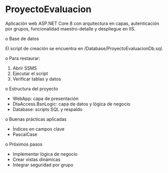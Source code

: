 # ProyectoEvaluacion

Aplicación web ASP.NET Core 8 con arquitectura en capas, autenticación por grupos, funcionalidad maestro-detalle y despliegue en IIS.

o Base de datos

El script de creación se encuentra en /Database/ProyectoEvaluacionDb.sql.

o Para restaurar:
1. Abrir SSMS
2. Ejecutar el script
3. Verificar tablas y datos

o Estructura del proyecto

- WebApp: capa de presentación
- DtaAccess.BsnLogic: capa de datos y lógica de negocio
- Database: scripts SQL y respaldo

o Buenas prácticas aplicadas

- Índices en campos clave
- PascalCase

o Próximos pasos

- Implementar lógica de negocio
- Crear vistas dinámicas
- Integrar seguridad por grupo